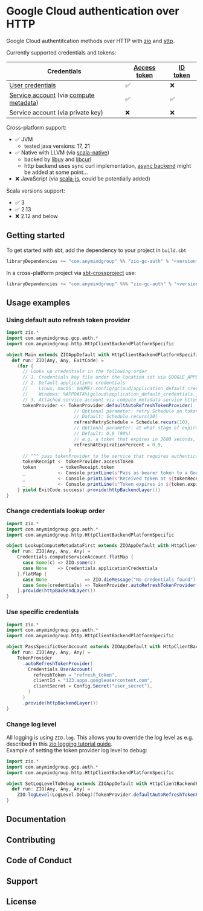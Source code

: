 [//]: # (This file was autogenerated using `zio-sbt-website` plugin via `sbt generateReadme` command.)
[//]: # (So please do not edit it manually. Instead, change "docs/index.md" file or sbt setting keys)
[//]: # (e.g. "readmeDocumentation" and "readmeSupport".)

# Google Cloud authentication over HTTP

Google Cloud authentitcation methods over HTTP with [zio](https://zio.dev) and [sttp](https://sttp.softwaremill.com). 


Currently supported credentials and tokens:

| Credentials | [Access token](https://cloud.google.com/docs/authentication/token-types#access) | [ID token](https://cloud.google.com/docs/authentication/token-types#id) |
| --- | --- | --- |
| [User credentials](https://cloud.google.com/docs/authentication/application-default-credentials#personal) | ✅ | ❌ |
| [Service account](https://cloud.google.com/docs/authentication#service-accounts) (via [compute metadata](https://cloud.google.com/compute/docs/metadata/overview)) | ✅ | ✅ |
| Service account (via private key) | ❌ | ❌ |

Cross-platform support: 
 - ✅ JVM 
   - tested java versions: 17, 21
 - ✅ Native with LLVM (via [scala-native](https://scala-native.org/))
   - backed by [libuv](https://libuv.org) and [libcurl](https://curl.se/libcurl)
   - http backend uses sync curl implementation, [async backend](https://github.com/softwaremill/sttp/issues/1424) might be added at some point...
 - ❌ JavaScript (via [scala-js](https://www.scala-js.org), could be potentially added)
  
Scala versions support: 
 - ✅ 3
 - ✅ 2.13
 - ❌ 2.12 and below

## Getting started
To get started with sbt, add the dependency to your project in `build.sbt`
```scala
libraryDependencies += "com.anymindgroup" %% "zio-gc-auth" % "<version>"
```

In a cross-platform project via [sbt-crossproject](https://github.com/portable-scala/sbt-crossproject) use:
```scala
libraryDependencies += "com.anymindgroup" %%% "zio-gc-auth" % "<version>"
```

## Usage examples

### Using default auto refresh token provider

```scala
import zio.*
import com.anymindgroup.gcp.auth.*
import com.anymindgroup.http.HttpClientBackendPlatformSpecific

object Main extends ZIOAppDefault with HttpClientBackendPlatformSpecific {
  def run: ZIO[Any, Any, ExitCode] =
    (for {
      // Looks up credentials in the following order
      // 1. Credentials key file under the location set via GOOGLE_APPLICATION_CREDENTIALS environment variable
      // 2. Default applications credentials
      //    Linux, macOS: $HOME/.config/gcloud/application_default_credentials.json
      //    Windows: %APPDATA%\gcloud\application_default_credentials.json
      // 3. Attached service account via compute metadata service https://cloud.google.com/compute/docs/metadata/overview
      tokenProvider <- TokenProvider.defaultAutoRefreshTokenProvider(
                         // Optional parameter: retry Schedule on token retrieval failures.
                         // Dafault: Schedule.recurs(10)
                         refreshRetrySchedule = Schedule.recurs(10),
                         // Optional parameter: at what stage of expiration in percent to request a new token.
                         // Default: 0.9 (90%)
                         // e.g. a token that expires in 3600 seconds, will be refreshed after 3240 seconds (6 mins before expiry)
                         refreshAtExpirationPercent = 0.9,
                       )
      // ^^^ pass tokenProvider to the service that requires authentication
      tokenReceipt <- tokenProvider.accessToken
      token         = tokenReceipt.token
      _            <- Console.printLine(s"Pass as bearer token to a Google Cloud API: ${token.token}")
      _            <- Console.printLine(s"Received token at ${tokenReceipt.receivedAt}")
      _            <- Console.printLine(s"Token expires in ${token.expiresIn.getSeconds()}s")
    } yield ExitCode.success).provide(httpBackendLayer())
}
```

### Change credentials lookup order

```scala
import zio.*
import com.anymindgroup.gcp.auth.*
import com.anymindgroup.http.HttpClientBackendPlatformSpecific

object LookupComputeMetadataFirst extends ZIOAppDefault with HttpClientBackendPlatformSpecific {
  def run: ZIO[Any, Any, Any] =
    Credentials.computeServiceAccount.flatMap {
      case Some(c) => ZIO.some(c)
      case None    => Credentials.applicationCredentials
    }.flatMap {
      case None              => ZIO.dieMessage("No credentials found")
      case Some(credentials) => TokenProvider.autoRefreshTokenProvider(credentials)
    }.provide(httpBackendLayer())
}
```

### Use specific credentials

```scala
import zio.*
import com.anymindgroup.gcp.auth.*
import com.anymindgroup.http.HttpClientBackendPlatformSpecific

object PassSpecificUserAccount extends ZIOAppDefault with HttpClientBackendPlatformSpecific {
  def run: ZIO[Any, Any, Any] =
    TokenProvider
      .autoRefreshTokenProvider(
        Credentials.UserAccount(
          refreshToken = "refresh_token",
          clientId = "123.apps.googleusercontent.com",
          clientSecret = Config.Secret("user_secret"),
        )
      )
      .provide(httpBackendLayer())
}
```

### Change log level

All logging is using `ZIO.log`. This allows you to override the log level
as e.g. described in this [zio logging tutorial guide](https://zio.dev/guides/tutorials/enable-logging-in-a-zio-application#overriding-log-levels).  
Example of setting the token provider log level to debug:
```scala
import zio.*
import com.anymindgroup.gcp.auth.*
import com.anymindgroup.http.HttpClientBackendPlatformSpecific

object SetLogLevelToDebug extends ZIOAppDefault with HttpClientBackendPlatformSpecific {
  def run: ZIO[Any, Any, Any] =
    ZIO.logLevel(LogLevel.Debug)(TokenProvider.defaultAutoRefreshTokenProvider()).provide(httpBackendLayer())
}
```

## Documentation



## Contributing



## Code of Conduct



## Support



## License


